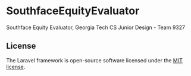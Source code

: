# SouthfaceEquityEvaluator
Southface Equity Evaluator, Georgia Tech CS Junior Design - Team 9327



## License

The Laravel framework is open-source software licensed under the [MIT license](https://opensource.org/licenses/MIT).
